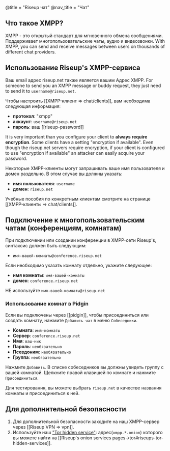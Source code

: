 @title = "Riseup чат"
@nav_title = "Чат"

## Что такое XMPP?

XMPP - это открытый стандарт для мгновенного обмена сообщениями. Поддерживает многопользовательские чаты, аудио и видеозвонки. With XMPP, you can send and receive messages between users on thousands of different chat providers.

## Использование Riseup's XMPP-сервиса

Ваш email адрес riseup.net также является вашим Адрес XMPP. For someone to send you an XMPP message or buddy request, they just need to send it to `username@riseup.net`.

Чтобы настроить [[XMPP-клиент => chat/clients]], вам необходима следующая информация:

- **протокол**: "xmpp"
- **аккаунт**: `username@riseup.net`
- **пароль**: ваш [[riseup-password]]

It is very important than you configure your client to **always require encryption**. Some clients have a setting "encryption if available". Even though the riseup.net servers require encryption, if your client is configured to use "encryption if available" an attacker can easily acquire your password.

Некоторые XMPP-клиенты могут запрашивать ваше имя пользователя и домен раздельно. В этом случае вы должны указать:

- **имя пользователя**: `username`
- **домен**: `riseup.net`

Учебные пособия по конкретным клиентам смотрите на странице [[XMPP-клиенты => chat/clients]].

## Подключение к многопользовательским чатам (конференциям, комнатам)

При подключении или создании конференции в XMPP-сети Riseup's, синтаксис должен быть следующим:

- `имя-вашей-комнаты@conference.riseup.net`

Если необходимо указать комнату отдельно, укажите следующее:

- **имя комнаты**: `имя-вашей-комнаты`
- **домен**: `conference.riseup.net`

НЕ используйте `имя-вашей-комнаты@riseup.net`

### Использование комнат в Pidgin

Если вы подключены через [[pidgin]], чтобы присоединиться или создать комнату, нажмите `Добавить чат` в меню `Собеседники`.

- **Комната**: `имя-комнаты`
- **Сервер**: `conference.riseup.net`
- **Имя**: `ваш-ник`
- **Пароль**: `необязательно`
- **Псевдоним**: `необязательно`
- **Группа**: `необязательно`

Нажмите `Добавить`. В списке собеседников вы должны увидеть группу с вашей комнатой.
Щелкните правой клавишей по комнате и нажмите `Присоединиться`.

Для тестирования, вы можете выбрать `riseup.net` в качестве названия комнаты и присоединиться к ней.

## Для дополнительной безопасности

1. Для дополнительной безопасности заходите на наш XMPP-сервер через [[Riseup VPN => vpn]].
1. Используйте наш ["Tor hidden service"](https://www.torproject.org/docs/hidden-services.html.en): адрес(`xmpp.*.onion`) которого вы можете найти на [[Riseup's onion services pages->tor#riseups-tor-hidden-services]].
